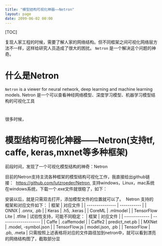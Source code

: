 ```yaml
---
title: "模型结构可视化神器——Netron"
layout: page
date: 2099-06-02 00:00
---
```

[TOC]

复现人家工程的时候，需要了解人家的网络结构。但不同框架之间可视化网络层方法不一样，这样给研究人员造成了很大的困扰。 `Netron` 是一个解决这个问题的神奇。

# 什么是Netron

`Netron` is a viewer for neural network, deep learning and machine learning models.
Netron 是一个可以查看神经网络模型、深度学习模型、机器学习模型结构的可视化工具 

#

很多时候，

# 模型结构可视化神器——Netron(支持tf, caffe, keras,mxnet等多种框架)


前段时间，发现了一个可视化模型结构的神奇：Netron

目前的Netron支持主流各种框架的模型结构可视化工作，我直接给出github链接： 
https://github.com/lutzroeder/Netron 
支持windows，Linux，mac系统 
在windows系统，下载一个.exe文件就很稳了，如下： 

安装以后，就是只需双击打开，添加模型文件的位置就可以了。 
Netron 支持的框架和对应文件如下：
| 框架            | 对应文件    |
| --------------- | ----------- |
| ONNX            | .onnx, .pb  |
| Keras           | .h5, .keras |
| CoreML          | .mlmodel    |
| TensorFlow Lite | .tflite     |
试验性支持，可能不同稳定：
| 框架          | 对应文件             |
| ------------- | -------------------- |
| Caffe         | .caffemodel          |
| Caffe2        | predict_net.pb       |
| MXNet         | .model, -symbol.json |
| TensorFlow.js | model.json, .pb      |
| TensorFlow    | .pb, .meta           |
只需按照上述表格将对应的文件路径加到netron中，就可以看到漂亮的网络结构图了，截取部分显